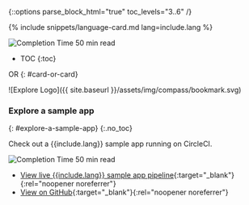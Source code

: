 {::options parse_block_html="true" toc_levels="3..6" /}

<div id="cards">
<div class="card">

{% include snippets/language-card.md lang=include.lang %}

<div id="completion-time" class="card">
<img alt="Completion Time" src="{{ site.baseurl }}/assets/img/docs/duration.svg">
<span>50 min read</span>
</div>

* TOC
{:toc}
</div>
<div id="card-or-card-container">
OR
{: #card-or-card}
</div>
<div class="card">

![Explore Logo]({{ site.baseurl }}/assets/img/compass/bookmark.svg)
### Explore a sample app
{: #explore-a-sample-app}
{:.no_toc}

Check out a {{include.lang}} sample app running on CircleCI.

<div id="completion-time" class="card">
<img alt="Completion Time" src="{{ site.baseurl }}/assets/img/docs/duration.svg">
<span>50 min read</span>
</div>

* [View live {{include.lang}} sample app pipeline]({{site.cci_public_org_url}}/circleci-demo-{{include.demo_url_suffix}}){:target="_blank"}{:rel="noopener noreferrer"}
* [View on GitHub]({{site.gh_public_org_url}}/circleci-demo-{{include.demo_url_suffix}}){:target="_blank"}{:rel="noopener noreferrer"}
</div>
</div>